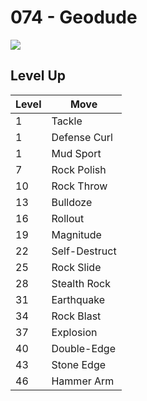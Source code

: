# 074 - Geodude
![][074]

## Level Up

Level | Move
---   | ---
  1   | Tackle
  1   | Defense Curl
  1   | Mud Sport
  7   | Rock Polish
 10   | Rock Throw
 13   | Bulldoze
 16   | Rollout
 19   | Magnitude
 22   | Self-Destruct
 25   | Rock Slide
 28   | Stealth Rock
 31   | Earthquake
 34   | Rock Blast
 37   | Explosion
 40   | Double-Edge
 43   | Stone Edge
 46   | Hammer Arm



[074]: ../img/pokemon/074.png
